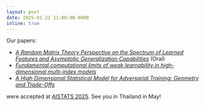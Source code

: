 ```yaml
---
layout: post
date: 2025-01-22 11:00:00-0400
inline: true
---
```


Our papers:
- [*A Random Matrix Theory Perspective on the Spectrum of Learned Features and Asymptotic Generalization Capabilities*](https://arxiv.org/abs/2410.18938) (Oral)
- [*Fundamental computational limits of weak learnability in high-dimensional multi-index models*](https://arxiv.org/abs/2405.15480)
- [*A High Dimensional Statistical Model for Adversarial Training: Geometry and Trade-Offs*](https://arxiv.org/abs/2402.05674)

were accepted at [AISTATS 2025](https://virtual.aistats.org/). See you in Thailand in May!
